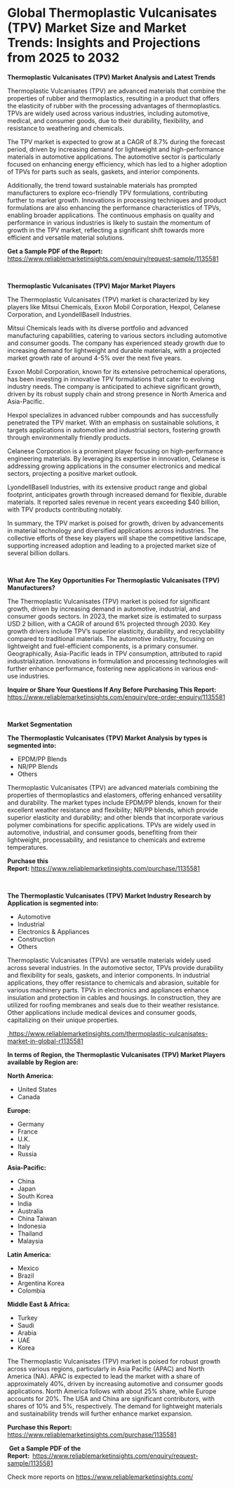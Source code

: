 <p><h1>Global Thermoplastic Vulcanisates (TPV) Market Size and Market Trends: Insights and Projections from 2025 to 2032</h1></p><p><strong>Thermoplastic Vulcanisates (TPV) Market Analysis and Latest Trends</strong></p>
<p><p>Thermoplastic Vulcanisates (TPV) are advanced materials that combine the properties of rubber and thermoplastics, resulting in a product that offers the elasticity of rubber with the processing advantages of thermoplastics. TPVs are widely used across various industries, including automotive, medical, and consumer goods, due to their durability, flexibility, and resistance to weathering and chemicals.</p><p>The TPV market is expected to grow at a CAGR of 8.7% during the forecast period, driven by increasing demand for lightweight and high-performance materials in automotive applications. The automotive sector is particularly focused on enhancing energy efficiency, which has led to a higher adoption of TPVs for parts such as seals, gaskets, and interior components. </p><p>Additionally, the trend toward sustainable materials has prompted manufacturers to explore eco-friendly TPV formulations, contributing further to market growth. Innovations in processing techniques and product formulations are also enhancing the performance characteristics of TPVs, enabling broader applications. The continuous emphasis on quality and performance in various industries is likely to sustain the momentum of growth in the TPV market, reflecting a significant shift towards more efficient and versatile material solutions.</p></p>
<p><strong>Get a Sample PDF of the Report:&nbsp;</strong> <a href="https://www.reliablemarketinsights.com/enquiry/request-sample/1135581?utm_campaign=2564&utm_medium=2&utm_source=Github&utm_content=ia&utm_term=25032025&utm_id=thermoplastic-vulcanisates-tpv">https://www.reliablemarketinsights.com/enquiry/request-sample/1135581</a></p>
<p>&nbsp;</p>
<p><strong>Thermoplastic Vulcanisates (TPV) Major Market Players</strong></p>
<p><p>The Thermoplastic Vulcanisates (TPV) market is characterized by key players like Mitsui Chemicals, Exxon Mobil Corporation, Hexpol, Celanese Corporation, and LyondellBasell Industries. </p><p>Mitsui Chemicals leads with its diverse portfolio and advanced manufacturing capabilities, catering to various sectors including automotive and consumer goods. The company has experienced steady growth due to increasing demand for lightweight and durable materials, with a projected market growth rate of around 4-5% over the next five years.</p><p>Exxon Mobil Corporation, known for its extensive petrochemical operations, has been investing in innovative TPV formulations that cater to evolving industry needs. The company is anticipated to achieve significant growth, driven by its robust supply chain and strong presence in North America and Asia-Pacific.</p><p>Hexpol specializes in advanced rubber compounds and has successfully penetrated the TPV market. With an emphasis on sustainable solutions, it targets applications in automotive and industrial sectors, fostering growth through environmentally friendly products.</p><p>Celanese Corporation is a prominent player focusing on high-performance engineering materials. By leveraging its expertise in innovation, Celanese is addressing growing applications in the consumer electronics and medical sectors, projecting a positive market outlook.</p><p>LyondellBasell Industries, with its extensive product range and global footprint, anticipates growth through increased demand for flexible, durable materials. It reported sales revenue in recent years exceeding $40 billion, with TPV products contributing notably.</p><p>In summary, the TPV market is poised for growth, driven by advancements in material technology and diversified applications across industries. The collective efforts of these key players will shape the competitive landscape, supporting increased adoption and leading to a projected market size of several billion dollars.</p></p>
<p>&nbsp;</p>
<p><strong>What Are The Key Opportunities For Thermoplastic Vulcanisates (TPV) Manufacturers?</strong></p>
<p><p>The Thermoplastic Vulcanisates (TPV) market is poised for significant growth, driven by increasing demand in automotive, industrial, and consumer goods sectors. In 2023, the market size is estimated to surpass USD 2 billion, with a CAGR of around 6% projected through 2030. Key growth drivers include TPV’s superior elasticity, durability, and recyclability compared to traditional materials. The automotive industry, focusing on lightweight and fuel-efficient components, is a primary consumer. Geographically, Asia-Pacific leads in TPV consumption, attributed to rapid industrialization. Innovations in formulation and processing technologies will further enhance performance, fostering new applications in various end-use industries.</p></p>
<p><strong>Inquire or Share Your Questions If Any Before Purchasing This Report:</strong> <a href="https://www.reliablemarketinsights.com/enquiry/pre-order-enquiry/1135581?utm_campaign=2564&utm_medium=2&utm_source=Github&utm_content=ia&utm_term=25032025&utm_id=thermoplastic-vulcanisates-tpv">https://www.reliablemarketinsights.com/enquiry/pre-order-enquiry/1135581</a></p>
<p>&nbsp;</p>
<p><strong>Market Segmentation</strong></p>
<p><strong>The Thermoplastic Vulcanisates (TPV) Market Analysis by types is segmented into:</strong></p>
<p><ul><li>EPDM/PP Blends</li><li>NR/PP Blends</li><li>Others</li></ul></p>
<p><p>Thermoplastic Vulcanisates (TPV) are advanced materials combining the properties of thermoplastics and elastomers, offering enhanced versatility and durability. The market types include EPDM/PP blends, known for their excellent weather resistance and flexibility; NR/PP blends, which provide superior elasticity and durability; and other blends that incorporate various polymer combinations for specific applications. TPVs are widely used in automotive, industrial, and consumer goods, benefiting from their lightweight, processability, and resistance to chemicals and extreme temperatures.</p></p>
<p><strong>Purchase this Report:&nbsp;</strong><a href="https://www.reliablemarketinsights.com/purchase/1135581?utm_campaign=2564&utm_medium=2&utm_source=Github&utm_content=ia&utm_term=25032025&utm_id=thermoplastic-vulcanisates-tpv">https://www.reliablemarketinsights.com/purchase/1135581</a></p>
<p>&nbsp;</p>
<p><strong>The Thermoplastic Vulcanisates (TPV) Market Industry Research by Application is segmented into:</strong></p>
<p><ul><li>Automotive</li><li>Industrial</li><li>Electronics & Appliances</li><li>Construction</li><li>Others</li></ul></p>
<p><p>Thermoplastic Vulcanisates (TPVs) are versatile materials widely used across several industries. In the automotive sector, TPVs provide durability and flexibility for seals, gaskets, and interior components. In industrial applications, they offer resistance to chemicals and abrasion, suitable for various machinery parts. TPVs in electronics and appliances enhance insulation and protection in cables and housings. In construction, they are utilized for roofing membranes and seals due to their weather resistance. Other applications include medical devices and consumer goods, capitalizing on their unique properties.</p></p>
<p><a href="https://www.reliablemarketinsights.com/thermoplastic-vulcanisates-market-in-global-r1135581?utm_campaign=2564&utm_medium=2&utm_source=Github&utm_content=ia&utm_term=25032025&utm_id=thermoplastic-vulcanisates-tpv">&nbsp;https://www.reliablemarketinsights.com/thermoplastic-vulcanisates-market-in-global-r1135581</a></p>
<p><strong>In terms of Region, the Thermoplastic Vulcanisates (TPV) Market Players available by Region are:</strong></p>
<p>
    <p> <strong> North America: </strong>
        <ul>
            <li>United States</li>
            <li>Canada</li>
        </ul>
        </p> 
    <p> <strong> Europe: </strong>
        <ul>
            <li>Germany</li>
            <li>France</li>
            <li>U.K.</li>
            <li>Italy</li>
            <li>Russia</li>
        </ul>
        </p> 
    <p> <strong> Asia-Pacific: </strong>
        <ul>
            <li>China</li>
            <li>Japan</li>
            <li>South Korea</li>
            <li>India</li>
            <li>Australia</li>
            <li>China Taiwan</li>
            <li>Indonesia</li>
            <li>Thailand</li>
            <li>Malaysia</li>
        </ul>
        </p> 
    <p> <strong> Latin America: </strong>
        <ul>
            <li>Mexico</li>
            <li>Brazil</li>
            <li>Argentina Korea</li>
            <li>Colombia</li>
        </ul>
        </p> 
    <p> <strong> Middle East & Africa: </strong>
        <ul>
            <li>Turkey</li>
            <li>Saudi</li>
            <li>Arabia</li>
            <li>UAE</li>
            <li>Korea</li>
        </ul>
    </p>
    </p>
<p><p>The Thermoplastic Vulcanisates (TPV) market is poised for robust growth across various regions, particularly in Asia Pacific (APAC) and North America (NA). APAC is expected to lead the market with a share of approximately 40%, driven by increasing automotive and consumer goods applications. North America follows with about 25% share, while Europe accounts for 20%. The USA and China are significant contributors, with shares of 10% and 5%, respectively. The demand for lightweight materials and sustainability trends will further enhance market expansion.</p></p>
<p><strong>Purchase this Report: </strong><a href="https://www.reliablemarketinsights.com/purchase/1135581?utm_campaign=2564&utm_medium=2&utm_source=Github&utm_content=ia&utm_term=25032025&utm_id=thermoplastic-vulcanisates-tpv">https://www.reliablemarketinsights.com/purchase/1135581</a></p>
<p>&nbsp;<strong>Get a Sample PDF of the Report:&nbsp;&nbsp;</strong><a href="https://www.reliablemarketinsights.com/enquiry/request-sample/1135581?utm_campaign=2564&utm_medium=2&utm_source=Github&utm_content=ia&utm_term=25032025&utm_id=thermoplastic-vulcanisates-tpv">https://www.reliablemarketinsights.com/enquiry/request-sample/1135581</a></p>
<p><strong></strong></p>
<p>Check more reports on <a href="https://www.reliablemarketinsights.com/?utm_campaign=2564&utm_medium=2&utm_source=Github&utm_content=ia&utm_term=25032025&utm_id=thermoplastic-vulcanisates-tpv">https://www.reliablemarketinsights.com/</a></p>